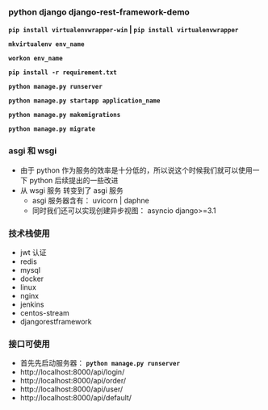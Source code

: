 ### python django django-rest-framework-demo

**`pip install virtualenvwrapper-win` | `pip install virtualenvwrapper`**

**`mkvirtualenv env_name`**

**`workon env_name`**

**`pip install -r requirement.txt`**

**`python manage.py runserver`**

**`python manage.py startapp application_name`**

**`python manage.py makemigrations`**

**`python manage.py migrate`**


### asgi 和 wsgi 
* 由于 python 作为服务的效率是十分低的，所以说这个时候我们就可以使用一下 python 后续提出的一些改进
* 从 wsgi 服务 转变到了 asgi 服务
  * asgi 服务器含有： uvicorn | daphne
  * 同时我们还可以实现创建异步视图： asyncio django>=3.1


### 技术栈使用
* jwt 认证
* redis
* mysql
* docker
* linux
* nginx
* jenkins
* centos-stream
* djangorestframework


### 接口可使用
* 首先先启动服务器： **`python manage.py runserver`**
* http://localhost:8000/api/login/
* http://localhost:8000/api/order/
* http://localhost:8000/api/user/
* http://localhost:8000/api/default/